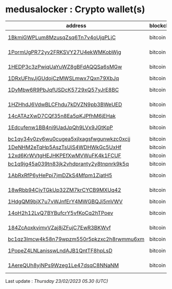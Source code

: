 # medusalocker : Crypto wallet(s)

| address | blockchain | Balance |
|---|---|---|
| [1BkmiGWPLum8MzusqZsq6Tn7v4oUjqPLjC](https://www.blockchain.com/explorer/addresses/btc/1BkmiGWPLum8MzusqZsq6Tn7v4oUjqPLjC) | bitcoin | $ 241977 |
| [1PormUgPR72yv2FRKSVY27U4ekWMKobWjg](https://www.blockchain.com/explorer/addresses/btc/1PormUgPR72yv2FRKSVY27U4ekWMKobWjg) | bitcoin | $ 450421 |
| [1HEDP3c3zPwiqUaYuWZ8gBFdAQQSa6sMGw](https://www.blockchain.com/explorer/addresses/btc/1HEDP3c3zPwiqUaYuWZ8gBFdAQQSa6sMGw) | bitcoin | $ 658778 |
| [1DRxUFhvJjGUdojCzMWSLmwx7Qxn79XbJq](https://www.blockchain.com/explorer/addresses/btc/1DRxUFhvJjGUdojCzMWSLmwx7Qxn79XbJq) | bitcoin | $ 21756 |
| [1DyMbw6R9PbJqfUSDcK5729xQ57yJrE8BC](https://www.blockchain.com/explorer/addresses/btc/1DyMbw6R9PbJqfUSDcK5729xQ57yJrE8BC) | bitcoin | $ 129235 |
| [1HZHhdJ6VdwBLCFhdu7kDVZN9pb3BWeUED](https://www.blockchain.com/explorer/addresses/btc/1HZHhdJ6VdwBLCFhdu7kDVZN9pb3BWeUED) | bitcoin | $ 157077 |
| [14cATAzXwD7CQf35n8Ea5pKJPfhM6jEHak](https://www.blockchain.com/explorer/addresses/btc/14cATAzXwD7CQf35n8Ea5pKJPfhM6jEHak) | bitcoin | $ 16997 |
| [1Edcufenw1BB4ni9UadJpQh9LVx9JGtKpP](https://www.blockchain.com/explorer/addresses/btc/1Edcufenw1BB4ni9UadJpQh9LVx9JGtKpP) | bitcoin | $ 139328 |
| [bc1qy34v0zv6wu0cugea5xjlxagsfwgunwkzc0xcjj](https://www.blockchain.com/explorer/addresses/btc/bc1qy34v0zv6wu0cugea5xjlxagsfwgunwkzc0xcjj) | bitcoin | $ 58918 |
| [1DeNHM2eTqHp5AszTsUiS4WDHWkGc5UxHf](https://www.blockchain.com/explorer/addresses/btc/1DeNHM2eTqHp5AszTsUiS4WDHWkGc5UxHf) | bitcoin | $ 65459 |
| [12xd6KrWVtgHEJHKPEfXwMVWuFK4k1FCUF](https://www.blockchain.com/explorer/addresses/btc/12xd6KrWVtgHEJHKPEfXwMVWuFK4k1FCUF) | bitcoin | $ 41549 |
| [bc1q9jg45a039tn83jk2vhdpranty2y8tnpnrk9k5q](https://www.blockchain.com/explorer/addresses/btc/bc1q9jg45a039tn83jk2vhdpranty2y8tnpnrk9k5q) | bitcoin | $ 29692 |
| [1AbRxRfP6yHePpi7jmDZkS4Mfpm1ZiatH5](https://www.blockchain.com/explorer/addresses/btc/1AbRxRfP6yHePpi7jmDZkS4Mfpm1ZiatH5) | bitcoin | $ 1194661 |
| [18wRbb94CjyTGkUp32ZM7krCYCB9MXUq42](https://www.blockchain.com/explorer/addresses/btc/18wRbb94CjyTGkUp32ZM7krCYCB9MXUq42) | bitcoin | $ 200665 |
| [1HdgQM9bjX7u7vWJnfErY4MWGBQJi5mVWV](https://www.blockchain.com/explorer/addresses/btc/1HdgQM9bjX7u7vWJnfErY4MWGBQJi5mVWV) | bitcoin | $ 14336 |
| [14oH2h12LvQ7BYBufcrY5vfKoCq2hTPoev](https://www.blockchain.com/explorer/addresses/btc/14oH2h12LvQ7BYBufcrY5vfKoCq2hTPoev) | bitcoin | $ 104669 |
| [184ZcAoxkvimvVZaj8jZFujC7EwR3BKWvf](https://www.blockchain.com/explorer/addresses/btc/184ZcAoxkvimvVZaj8jZFujC7EwR3BKWvf) | bitcoin | $ 158499 |
| [bc1qz3lmcw4k58n79wpzm550r5pkzxc2h8rwmmu6xm](https://www.blockchain.com/explorer/addresses/btc/bc1qz3lmcw4k58n79wpzm550r5pkzxc2h8rwmmu6xm) | bitcoin | $ 56049 |
| [1PopeZ4LNLanisswLndAJB1QntTF8hpLsD](https://www.blockchain.com/explorer/addresses/btc/1PopeZ4LNLanisswLndAJB1QntTF8hpLsD) | bitcoin | $ 866858 |
| [1AereQUh8yjNPs9Wzeg1Le47dsqC8NNaNM](https://www.blockchain.com/explorer/addresses/btc/1AereQUh8yjNPs9Wzeg1Le47dsqC8NNaNM) | bitcoin | $ 731990 |

Last update : _Thursday 23/02/2023 05.30 (UTC)_

